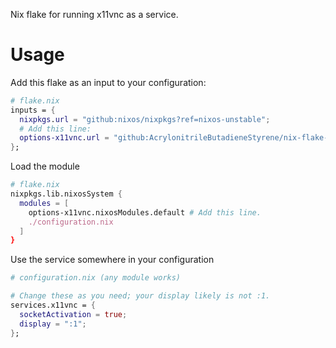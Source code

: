 Nix flake for running x11vnc as a service.

# Usage
Add this flake as an input to your configuration:
```nix
# flake.nix
inputs = {
  nixpkgs.url = "github:nixos/nixpkgs?ref=nixos-unstable";
  # Add this line:
  options-x11vnc.url = "github:AcrylonitrileButadieneStyrene/nix-flake-x11vnc";
};
```

Load the module
```nix
# flake.nix
nixpkgs.lib.nixosSystem {
  modules = [
    options-x11vnc.nixosModules.default # Add this line.
    ./configuration.nix
  ]
}
```

Use the service somewhere in your configuration
```nix
# configuration.nix (any module works)

# Change these as you need; your display likely is not :1.
services.x11vnc = {
  socketActivation = true;
  display = ":1";
};
```